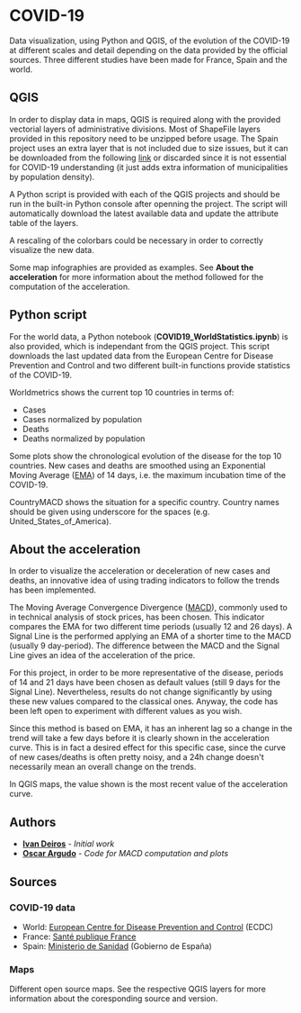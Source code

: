 # COVID-19

Data visualization, using Python and QGIS, of the evolution of the COVID-19 at different scales and detail depending on the data provided by the official sources. Three different studies have been made for France, Spain and the world.

## QGIS

In order to display data in maps, QGIS is required along with the provided vectorial layers of administrative divisions. Most of ShapeFile layers provided in this repository need to be unzipped before usage. The Spain project uses an extra layer that is not included due to size issues, but it can be downloaded from the following [link](http://opendata.esri.es/datasets/poblaci%C3%B3n-total-por-municipios-padr%C3%B3n-2015) or discarded since it is not essential for COVID-19 understanding (it just adds extra information of municipalities by population density).

A Python script is provided with each of the QGIS projects and should be run in the built-in Python console after openning the project. The script will automatically download the latest available data and update the attribute table of the layers.

A rescaling of the colorbars could be necessary in order to correctly visualize the new data.

Some map infographies are provided as examples. See **About the acceleration** for more information about the method followed for the computation of the acceleration.

## Python script

For the world data, a Python notebook (**COVID19_WorldStatistics.ipynb**) is also provided, which is independant from the QGIS project. This script downloads the last updated data from the European Centre for Disease Prevention and Control and two different built-in functions provide statistics of the COVID-19.

Worldmetrics shows the current top 10 countries in terms of:

 * Cases
 * Cases normalized by population
 * Deaths
 * Deaths normalized by population
 
Some plots show the chronological evolution of the disease for the top 10 countries. New cases and deaths are smoothed using an Exponential Moving Average ([EMA](https://en.wikipedia.org/wiki/Moving_average#Exponential_moving_average)) of 14 days, i.e. the maximum incubation time of the COVID-19.

CountryMACD shows the situation for a specific country. Country names should be given using underscore for the spaces (e.g. United_States_of_America).

## About the acceleration

In order to visualize the acceleration or deceleration of new cases and deaths, an innovative idea of using trading indicators to follow the trends has been implemented. 

The Moving Average Convergence Divergence ([MACD](https://en.wikipedia.org/wiki/MACD)), commonly used to in technical analysis of stock prices, has been chosen. This indicator compares the EMA for two different time periods (usually 12 and 26 days). A Signal Line is the performed applying an EMA of a shorter time to the MACD (usually 9 day-period). The difference between the MACD and the Signal Line gives an idea of the acceleration of the price.

For this project, in order to be more representative of the disease, periods of 14 and 21 days have been chosen as default values (still 9 days for the Signal Line). Nevertheless, results do not change significantly by using these new values compared to the classical ones. Anyway, the code has been left open to experiment with different values as you wish.

Since this method is based on EMA, it has an inherent lag so a change in the trend will take a few days before it is clearly shown in the acceleration curve. This is in fact a desired effect for this specific case, since the curve of new cases/deaths is often pretty noisy, and a 24h change doesn't necessarily mean an overall change on the trends.

In QGIS maps, the value shown is the most recent value of the acceleration curve.

## Authors

* **[Ivan Deiros](https://github.com/Inami13)** - *Initial work*
* **[Oscar Argudo](https://github.com/oargudo)** - *Code for MACD computation and plots*

## Sources

### COVID-19 data

* World: [European Centre for Disease Prevention and Control](https://www.ecdc.europa.eu/en/publications-data/download-todays-data-geographic-distribution-covid-19-cases-worldwide) (ECDC)
* France: [Santé publique France](https://www.data.gouv.fr/fr/datasets/donnees-hospitalieres-relatives-a-lepidemie-de-covid-19/)
* Spain: [Ministerio de Sanidad](https://www.mscbs.gob.es/profesionales/saludPublica/ccayes/alertasActual/nCov-China/situacionActual.htm) (Gobierno de España)

### Maps

Different open source maps. See the respective QGIS layers for more information about the coresponding source and version.

